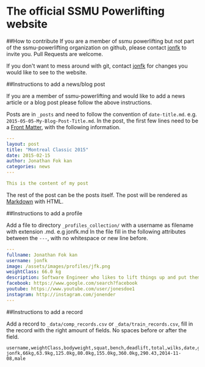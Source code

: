 The official SSMU Powerlifting website
======================================

##How to contribute
If you are a member of ssmu powerlifting but not part of the ssmu-powerlifting organization on github,
please contact [jonfk](https://github.com/jonfk) to invite you. Pull Requests are welcome.

If you don't want to mess around with git, contact [jonfk](https://github.com/jonfk) for changes you would
like to see to the website.

##Instructions to add a news/blog post

If you are a member of ssmu-powerlifting and would like to add a news article or a blog post please follow
the above instructions.

Posts are in `_posts` and need to follow the convention of `date-title.md`. e.g. `2015-05-05-My-Blog-Post-Title.md`.
In the post, the first few lines need to be a [Front Matter](http://jekyllrb.com/docs/frontmatter/), with the following
information.
```yaml
---
layout: post
title: "Montreal Classic 2015"
date: 2015-02-15
author: Jonathan Fok kan
categories: news
---

This is the content of my post
```

The rest of the post can be the posts itself. The post will be rendered as [Markdown](http://commonmark.org/) with HTML.


##Instructions to add a profile

Add a file to directory `_profiles_collection/` with a username as filename with extension .md. e.g jonfk.md
In the file fill in the following attributes between the `---`, with no whitespace or new line before.

```yaml
---
fullname: Jonathan Fok kan
username: jonfk
image: /assets/images/profiles/jfk.png
weightClass: 66.0 kg
description: Software Engineer who likes to lift things up and put them down.
facebook: https://www.google.com/search?facebook
youtube: https://www.youtube.com/user/jonesdoe1
instagram: http://instagram.com/jonender
---
```

##Instructions to add a record

Add a record to `_data/comp_records.csv` or `_data/train_records.csv`, fill in the
record with the right amount of fields. No spaces before or after the field.

```csv
username,weightClass,bodyweight,squat,bench,deadlift,total,wilks,date,gender
jonfk,66kg,63.9kg,125.0kg,80.0kg,155.0kg,360.0kg,290.43,2014-11-08,male
```
